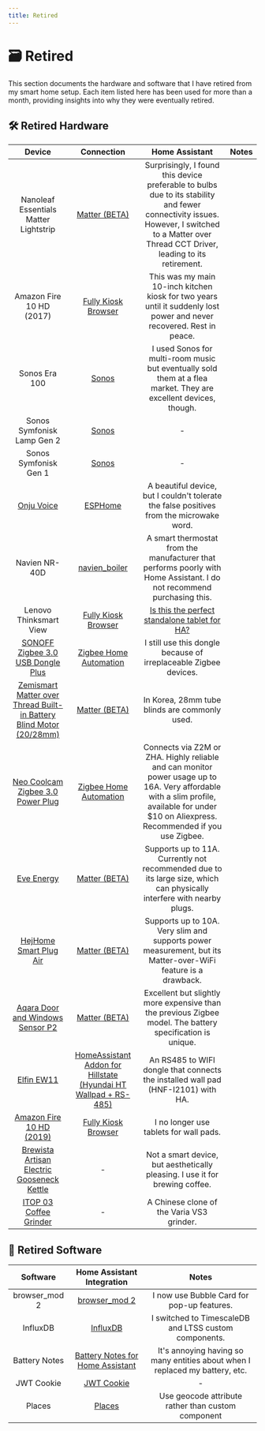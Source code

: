 ```yaml
---
title: Retired
---
```


# 🗃️ Retired

This section documents the hardware and software that I have retired from my smart home setup. Each item listed here has been used for more than a month, providing insights into why they were eventually retired.

## 🛠️ Retired Hardware

|                                                          Device                                                           |                                                                  Connection                                                                   |                                                                                        Home Assistant                                                                                        | Notes |
| :-----------------------------------------------------------------------------------------------------------------------: | :-------------------------------------------------------------------------------------------------------------------------------------------: | :------------------------------------------------------------------------------------------------------------------------------------------------------------------------------------------: | :---: |
|                                           Nanoleaf Essentials Matter Lightstrip                                           |                                      [Matter (BETA)](https://www.home-assistant.io/integrations/matter/)                                      | Surprisingly, I found this device preferable to bulbs due to its stability and fewer connectivity issues. However, I switched to a Matter over Thread CCT Driver, leading to its retirement. |
|                                                 Amazon Fire 10 HD (2017)                                                  |                                [Fully Kiosk Browser](https://www.home-assistant.io/integrations/fully_kiosk/)                                 |                                    This was my main 10-inch kitchen kiosk for two years until it suddenly lost power and never recovered. Rest in peace.                                     |
|                                                       Sonos Era 100                                                       |                                          [Sonos](https://www.home-assistant.io/integrations/sonos/)                                           |                                       I used Sonos for multi-room music but eventually sold them at a flea market. They are excellent devices, though.                                       |
|                                                Sonos Symfonisk Lamp Gen 2                                                 |                                          [Sonos](https://www.home-assistant.io/integrations/sonos/)                                           |                                                                                              -                                                                                               |
|                                                   Sonos Symfonisk Gen 1                                                   |                                          [Sonos](https://www.home-assistant.io/integrations/sonos/)                                           |                                                                                              -                                                                                               |
|                                    [Onju Voice](https://github.com/justLV/onju-voice)                                     |                                        [ESPHome](https://www.home-assistant.io/integrations/esphome/)                                         |                                                   A beautiful device, but I couldn't tolerate the false positives from the microwake word.                                                   |
|                                                       Navien NR-40D                                                       |                                          [navien_boiler](https://github.com/jjang750/navien_boiler)                                           |                                    A smart thermostat from the manufacturer that performs poorly with Home Assistant. I do not recommend purchasing this.                                    |
|                                                  Lenovo Thinksmart View                                                   |                                [Fully Kiosk Browser](https://www.home-assistant.io/integrations/fully_kiosk/)                                 |                        [Is this the perfect standalone tablet for HA?](https://community.home-assistant.io/t/is-this-the-perfect-standalone-tablet-for-ha/658422/302)                        |
| [SONOFF Zigbee 3.0 USB Dongle Plus](https://sonoff.tech/product/gateway-and-sensors/sonoff-zigbee-3-0-usb-dongle-plus-e/) |                                   [Zigbee Home Automation](https://www.home-assistant.io/integrations/zha/)                                   |                                                               I still use this dongle because of irreplaceable Zigbee devices.                                                               |
|      [Zemismart Matter over Thread Built-in Battery Blind Motor (20/28mm)](https://www.zemismart.com/products/mt15b)      |                                      [Matter (BETA)](https://www.home-assistant.io/integrations/matter/)                                      |                                                                        In Korea, 28mm tube blinds are commonly used.                                                                         |
|                [Neo Coolcam Zigbee 3.0 Power Plug](https://www.aliexpress.com/item/1005005486450704.html)                 |                                   [Zigbee Home Automation](https://www.home-assistant.io/integrations/zha)                                    |  Connects via Z2M or ZHA. Highly reliable and can monitor power usage up to 16A. Very affordable with a slim profile, available for under $10 on Aliexpress. Recommended if you use Zigbee.  |
|                                    [Eve Energy](https://www.evehome.com/en/eve-energy)                                    |                                      [Matter (BETA)](https://www.home-assistant.io/integrations/matter/)                                      |                                    Supports up to 11A. Currently not recommended due to its large size, which can physically interfere with nearby plugs.                                    |
|         [HejHome Smart Plug Air](https://hej.life/product/detail.html?product_no=212&cate_no=42&display_group=1)          |                                      [Matter (BETA)](https://www.home-assistant.io/integrations/matter/)                                      |                                        Supports up to 10A. Very slim and supports power measurement, but its Matter-over-WiFi feature is a drawback.                                         |
|              [Aqara Door and Windows Sensor P2](https://www.aqara.com/en/product/door-and-window-sensor-p2/)              |                                      [Matter (BETA)](https://www.home-assistant.io/integrations/matter/)                                      |                                          Excellent but slightly more expensive than the previous Zigbee model. The battery specification is unique.                                          |
|                               [Elfin EW11](http://www.hi-flying.com/elfin-ew10-elfin-ew11)                                | [HomeAssistant Addon for Hillstate (Hyundai HT Wallpad + RS-485)](https://github.com/YOGYUI/homeassistant-addons/tree/main/homenet-hillstate) |                                                      An RS485 to WIFI dongle that connects the installed wall pad (HNF-I2101) with HA.                                                       |
|                        [Amazon Fire 10 HD (2019)](https://www.amazon.com/Fire-HD-10/dp/B07KD58DQS)                        |                                [Fully Kiosk Browser](https://www.home-assistant.io/integrations/fully_kiosk/)                                 |                                                                            I no longer use tablets for wall pads.                                                                            |
|       [Brewista Artisan Electric Gooseneck Kettle](https://brewista.co/products/artisan-electric-gooseneck-kettle)        |                                                                       -                                                                       |                                                         Not a smart device, but aesthetically pleasing. I use it for brewing coffee.                                                         |
|                      [ITOP 03 Coffee Grinder](https://ko.aliexpress.com/item/1005006170009173.html)                       |                                                                       -                                                                       |                                                                          A Chinese clone of the Varia VS3 grinder.                                                                           |

## 💾 Retired Software

|   Software    |                                Home Assistant Integration                                |                                    Notes                                     |
| :-----------: | :--------------------------------------------------------------------------------------: | :--------------------------------------------------------------------------: |
| browser_mod 2 |             [browser_mod 2](https://github.com/thomasloven/hass-browser_mod)             |                  I now use Bubble Card for pop-up features.                  |
|   InfluxDB    |             [InfluxDB](https://www.home-assistant.io/integrations/influxdb/)             |            I switched to TimescaleDB and LTSS custom components.             |
| Battery Notes | [Battery Notes for Home Assistant](https://github.com/andrew-codechimp/HA-Battery-Notes) | It's annoying having so many entities about when I replaced my battery, etc. |
|  JWT Cookie   |                 [JWT Cookie](https://github.com/BigBoot/hass-jwt_cookie)                 |                                      -                                       |
|    Places     |                  [Places](https://github.com/custom-components/places)                   |              Use geocode attribute rather than custom component              |
